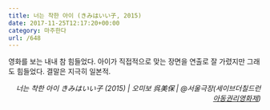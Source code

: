 ```yaml
---
title: 너는 착한 아이 (きみはいい子, 2015)
date: 2017-11-25T12:17:20+00:00
category: 마주한다
url: /648
---
```


영화를 보는 내내 참 힘들었다. 아이가 직접적으로 맞는 장면을 연출로 잘 가렸지만 그래도 힘들었다. 결말은 지극히 일본적.

<p style="text-align:right">
  <em>너는 착한 아이 きみはいい子&nbsp;(2015) | 오미보&nbsp;呉美保</em><em>&nbsp;| @서울극장(세이브더칠드런 <a href="https://www.sc.or.kr/scff/" target="_blank" rel="noreferrer noopener">아동권리영화제</a>)</em>
</p>
